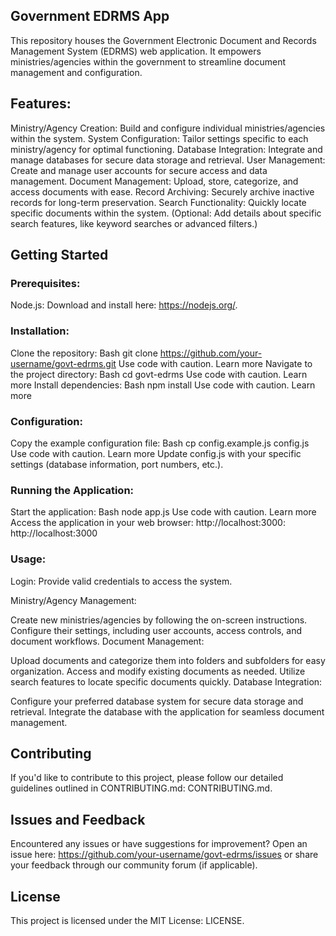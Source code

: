 ## Government EDRMS App

This repository houses the Government Electronic Document and Records Management System (EDRMS) web application. It empowers ministries/agencies within the government to streamline document management and configuration.

## Features:

Ministry/Agency Creation: Build and configure individual ministries/agencies within the system.
System Configuration: Tailor settings specific to each ministry/agency for optimal functioning.
Database Integration: Integrate and manage databases for secure data storage and retrieval.
User Management: Create and manage user accounts for secure access and data management.
Document Management: Upload, store, categorize, and access documents with ease.
Record Archiving: Securely archive inactive records for long-term preservation.
Search Functionality: Quickly locate specific documents within the system. (Optional: Add details about specific search features, like keyword searches or advanced filters.)
## Getting Started

### Prerequisites:

Node.js: Download and install here: https://nodejs.org/.
### Installation:

Clone the repository:
Bash
git clone https://github.com/your-username/govt-edrms.git
Use code with caution. Learn more
Navigate to the project directory:
Bash
cd govt-edrms
Use code with caution. Learn more
Install dependencies:
Bash
npm install
Use code with caution. Learn more
### Configuration:

Copy the example configuration file:
Bash
cp config.example.js config.js
Use code with caution. Learn more
Update config.js with your specific settings (database information, port numbers, etc.).
### Running the Application:

Start the application:
Bash
node app.js
Use code with caution. Learn more
Access the application in your web browser: http://localhost:3000: http://localhost:3000
### Usage:

Login: Provide valid credentials to access the system.

Ministry/Agency Management:

Create new ministries/agencies by following the on-screen instructions.
Configure their settings, including user accounts, access controls, and document workflows.
Document Management:

Upload documents and categorize them into folders and subfolders for easy organization.
Access and modify existing documents as needed.
Utilize search features to locate specific documents quickly.
Database Integration:

Configure your preferred database system for secure data storage and retrieval.
Integrate the database with the application for seamless document management.
## Contributing

If you'd like to contribute to this project, please follow our detailed guidelines outlined in CONTRIBUTING.md: CONTRIBUTING.md.

## Issues and Feedback

Encountered any issues or have suggestions for improvement? Open an issue here: https://github.com/your-username/govt-edrms/issues or share your feedback through our community forum (if applicable).

## License

This project is licensed under the MIT License: LICENSE.